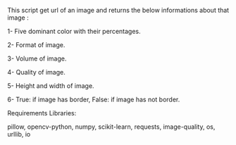 This script get url of an image and returns the below informations about that image :


1- Five dominant color with their percentages.

2- Format of image.

3- Volume of image.

4- Quality of image.

5- Height and width of image.

6- True: if image has border, False: if image has not border.



Requirements Libraries:

pillow, opencv-python, numpy, scikit-learn, requests, image-quality, os, urllib, io
